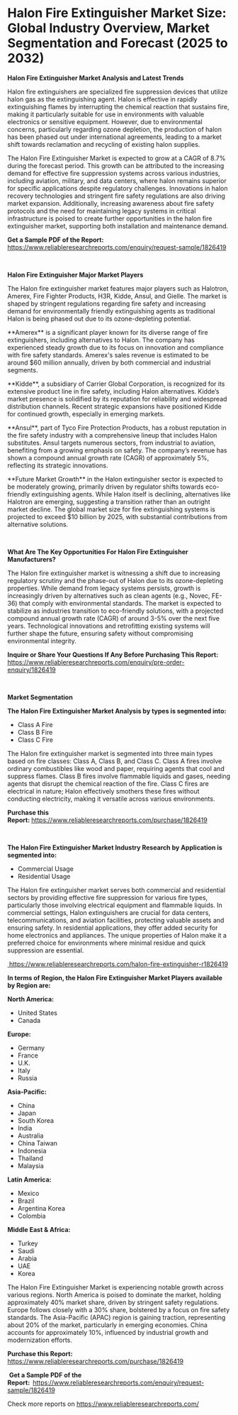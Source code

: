 <p><h1>Halon Fire Extinguisher Market Size: Global Industry Overview, Market Segmentation and Forecast (2025 to 2032)</h1></p><p><strong>Halon Fire Extinguisher Market Analysis and Latest Trends</strong></p>
<p><p>Halon fire extinguishers are specialized fire suppression devices that utilize halon gas as the extinguishing agent. Halon is effective in rapidly extinguishing flames by interrupting the chemical reaction that sustains fire, making it particularly suitable for use in environments with valuable electronics or sensitive equipment. However, due to environmental concerns, particularly regarding ozone depletion, the production of halon has been phased out under international agreements, leading to a market shift towards reclamation and recycling of existing halon supplies.</p><p>The Halon Fire Extinguisher Market is expected to grow at a CAGR of 8.7% during the forecast period. This growth can be attributed to the increasing demand for effective fire suppression systems across various industries, including aviation, military, and data centers, where halon remains superior for specific applications despite regulatory challenges. Innovations in halon recovery technologies and stringent fire safety regulations are also driving market expansion. Additionally, increasing awareness about fire safety protocols and the need for maintaining legacy systems in critical infrastructure is poised to create further opportunities in the halon fire extinguisher market, supporting both installation and maintenance demand.</p></p>
<p><strong>Get a Sample PDF of the Report:&nbsp;</strong> <a href="https://www.reliableresearchreports.com/enquiry/request-sample/1826419?utm_campaign=2331&utm_medium=2&utm_source=Github&utm_content=ia&utm_term=07022025&utm_id=halon-fire-extinguisher">https://www.reliableresearchreports.com/enquiry/request-sample/1826419</a></p>
<p>&nbsp;</p>
<p><strong>Halon Fire Extinguisher Major Market Players</strong></p>
<p><p>The Halon fire extinguisher market features major players such as Halotron, Amerex, Fire Fighter Products, H3R, Kidde, Ansul, and Gielle. The market is shaped by stringent regulations regarding fire safety and increasing demand for environmentally friendly extinguishing agents as traditional Halon is being phased out due to its ozone-depleting potential.</p><p>**Amerex** is a significant player known for its diverse range of fire extinguishers, including alternatives to Halon. The company has experienced steady growth due to its focus on innovation and compliance with fire safety standards. Amerex's sales revenue is estimated to be around $60 million annually, driven by both commercial and industrial segments.</p><p>**Kidde**, a subsidiary of Carrier Global Corporation, is recognized for its extensive product line in fire safety, including Halon alternatives. Kidde’s market presence is solidified by its reputation for reliability and widespread distribution channels. Recent strategic expansions have positioned Kidde for continued growth, especially in emerging markets.</p><p>**Ansul**, part of Tyco Fire Protection Products, has a robust reputation in the fire safety industry with a comprehensive lineup that includes Halon substitutes. Ansul targets numerous sectors, from industrial to aviation, benefiting from a growing emphasis on safety. The company’s revenue has shown a compound annual growth rate (CAGR) of approximately 5%, reflecting its strategic innovations.</p><p>**Future Market Growth** in the Halon extinguisher sector is expected to be moderately growing, primarily driven by regulator shifts towards eco-friendly extinguishing agents. While Halon itself is declining, alternatives like Halotron are emerging, suggesting a transition rather than an outright market decline. The global market size for fire extinguishing systems is projected to exceed $10 billion by 2025, with substantial contributions from alternative solutions.</p></p>
<p>&nbsp;</p>
<p><strong>What Are The Key Opportunities For Halon Fire Extinguisher Manufacturers?</strong></p>
<p><p>The Halon fire extinguisher market is witnessing a shift due to increasing regulatory scrutiny and the phase-out of Halon due to its ozone-depleting properties. While demand from legacy systems persists, growth is increasingly driven by alternatives such as clean agents (e.g., Novec, FE-36) that comply with environmental standards. The market is expected to stabilize as industries transition to eco-friendly solutions, with a projected compound annual growth rate (CAGR) of around 3-5% over the next five years. Technological innovations and retrofitting existing systems will further shape the future, ensuring safety without compromising environmental integrity.</p></p>
<p><strong>Inquire or Share Your Questions If Any Before Purchasing This Report:</strong> <a href="https://www.reliableresearchreports.com/enquiry/pre-order-enquiry/1826419?utm_campaign=2331&utm_medium=2&utm_source=Github&utm_content=ia&utm_term=07022025&utm_id=halon-fire-extinguisher">https://www.reliableresearchreports.com/enquiry/pre-order-enquiry/1826419</a></p>
<p>&nbsp;</p>
<p><strong>Market Segmentation</strong></p>
<p><strong>The Halon Fire Extinguisher Market Analysis by types is segmented into:</strong></p>
<p><ul><li>Class A Fire</li><li>Class B Fire</li><li>Class C Fire</li></ul></p>
<p><p>The Halon fire extinguisher market is segmented into three main types based on fire classes: Class A, Class B, and Class C. Class A fires involve ordinary combustibles like wood and paper, requiring agents that cool and suppress flames. Class B fires involve flammable liquids and gases, needing agents that disrupt the chemical reaction of the fire. Class C fires are electrical in nature; Halon effectively smothers these fires without conducting electricity, making it versatile across various environments.</p></p>
<p><strong>Purchase this Report:&nbsp;</strong><a href="https://www.reliableresearchreports.com/purchase/1826419?utm_campaign=2331&utm_medium=2&utm_source=Github&utm_content=ia&utm_term=07022025&utm_id=halon-fire-extinguisher">https://www.reliableresearchreports.com/purchase/1826419</a></p>
<p>&nbsp;</p>
<p><strong>The Halon Fire Extinguisher Market Industry Research by Application is segmented into:</strong></p>
<p><ul><li>Commercial Usage</li><li>Residential Usage</li></ul></p>
<p><p>The Halon fire extinguisher market serves both commercial and residential sectors by providing effective fire suppression for various fire types, particularly those involving electrical equipment and flammable liquids. In commercial settings, Halon extinguishers are crucial for data centers, telecommunications, and aviation facilities, protecting valuable assets and ensuring safety. In residential applications, they offer added security for home electronics and appliances. The unique properties of Halon make it a preferred choice for environments where minimal residue and quick suppression are essential.</p></p>
<p><a href="https://www.reliableresearchreports.com/halon-fire-extinguisher-r1826419?utm_campaign=2331&utm_medium=2&utm_source=Github&utm_content=ia&utm_term=07022025&utm_id=halon-fire-extinguisher">&nbsp;https://www.reliableresearchreports.com/halon-fire-extinguisher-r1826419</a></p>
<p><strong>In terms of Region, the Halon Fire Extinguisher Market Players available by Region are:</strong></p>
<p>
    <p> <strong> North America: </strong>
        <ul>
            <li>United States</li>
            <li>Canada</li>
        </ul>
        </p> 
    <p> <strong> Europe: </strong>
        <ul>
            <li>Germany</li>
            <li>France</li>
            <li>U.K.</li>
            <li>Italy</li>
            <li>Russia</li>
        </ul>
        </p> 
    <p> <strong> Asia-Pacific: </strong>
        <ul>
            <li>China</li>
            <li>Japan</li>
            <li>South Korea</li>
            <li>India</li>
            <li>Australia</li>
            <li>China Taiwan</li>
            <li>Indonesia</li>
            <li>Thailand</li>
            <li>Malaysia</li>
        </ul>
        </p> 
    <p> <strong> Latin America: </strong>
        <ul>
            <li>Mexico</li>
            <li>Brazil</li>
            <li>Argentina Korea</li>
            <li>Colombia</li>
        </ul>
        </p> 
    <p> <strong> Middle East & Africa: </strong>
        <ul>
            <li>Turkey</li>
            <li>Saudi</li>
            <li>Arabia</li>
            <li>UAE</li>
            <li>Korea</li>
        </ul>
    </p>
    </p>
<p><p>The Halon Fire Extinguisher Market is experiencing notable growth across various regions. North America is poised to dominate the market, holding approximately 40% market share, driven by stringent safety regulations. Europe follows closely with a 30% share, bolstered by a focus on fire safety standards. The Asia-Pacific (APAC) region is gaining traction, representing about 20% of the market, particularly in emerging economies. China accounts for approximately 10%, influenced by industrial growth and modernization efforts.</p></p>
<p><strong>Purchase this Report: </strong><a href="https://www.reliableresearchreports.com/purchase/1826419?utm_campaign=2331&utm_medium=2&utm_source=Github&utm_content=ia&utm_term=07022025&utm_id=halon-fire-extinguisher">https://www.reliableresearchreports.com/purchase/1826419</a></p>
<p>&nbsp;<strong>Get a Sample PDF of the Report:&nbsp;&nbsp;</strong><a href="https://www.reliableresearchreports.com/enquiry/request-sample/1826419?utm_campaign=2331&utm_medium=2&utm_source=Github&utm_content=ia&utm_term=07022025&utm_id=halon-fire-extinguisher">https://www.reliableresearchreports.com/enquiry/request-sample/1826419</a></p>
<p><strong></strong></p>
<p>Check more reports on <a href="https://www.reliableresearchreports.com/?utm_campaign=2331&utm_medium=2&utm_source=Github&utm_content=ia&utm_term=07022025&utm_id=halon-fire-extinguisher">https://www.reliableresearchreports.com/</a></p>